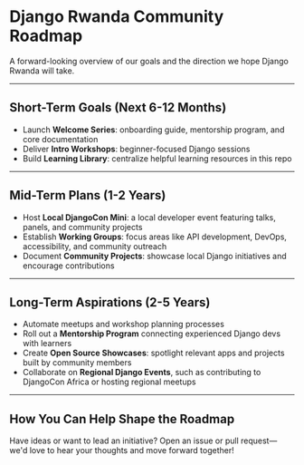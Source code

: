 # Django Rwanda Community Roadmap

A forward-looking overview of our goals and the direction we hope Django Rwanda will take.

---

##  Short-Term Goals (Next 6-12 Months)

- Launch **Welcome Series**: onboarding guide, mentorship program, and core documentation  
- Deliver **Intro Workshops**: beginner-focused Django sessions  
- Build **Learning Library**: centralize helpful learning resources in this repo  

---

##  Mid-Term Plans (1-2 Years)

- Host **Local DjangoCon Mini**: a local developer event featuring talks, panels, and community projects  
- Establish **Working Groups**: focus areas like API development, DevOps, accessibility, and community outreach  
- Document **Community Projects**: showcase local Django initiatives and encourage contributions  

---

##  Long-Term Aspirations (2-5 Years)

- Automate meetups and workshop planning processes  
- Roll out a **Mentorship Program** connecting experienced Django devs with learners  
- Create **Open Source Showcases**: spotlight relevant apps and projects built by community members  
- Collaborate on **Regional Django Events**, such as contributing to DjangoCon Africa or hosting regional meetups  

---

##  How You Can Help Shape the Roadmap

Have ideas or want to lead an initiative? Open an issue or pull request—we'd love to hear your thoughts and move forward together!
